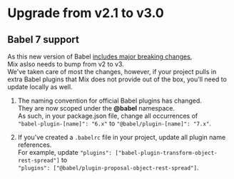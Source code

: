 # Upgrade from v2.1 to v3.0

## Babel 7 support

As this new version of Babel [includes major breaking changes](https://babeljs.io/blog/2018/08/27/7.0.0#major-breaking-changes),  
Mix aslso needs to bump from v2 to v3.  
We've taken care of most the changes, however, if your project pulls in extra Babel plugins that Mix does not provide out of the box, you'll need to update locally as well.

1. The naming convention for official Babel plugins has changed.  
They are now scoped under the **@babel** namespace.  
As such, in your package.json file, change all occurrences of  
`"babel-plugin-[name]": "6.x"` to `"@babel/plugin-[name]": "7.x"`.

2. If you've created a `.babelrc` file in your project, update all plugin name references.  
For example, update `"plugins": ["babel-plugin-transform-object-rest-spread"]` to  
`"plugins": ["@babel/plugin-proposal-object-rest-spread"]`.
